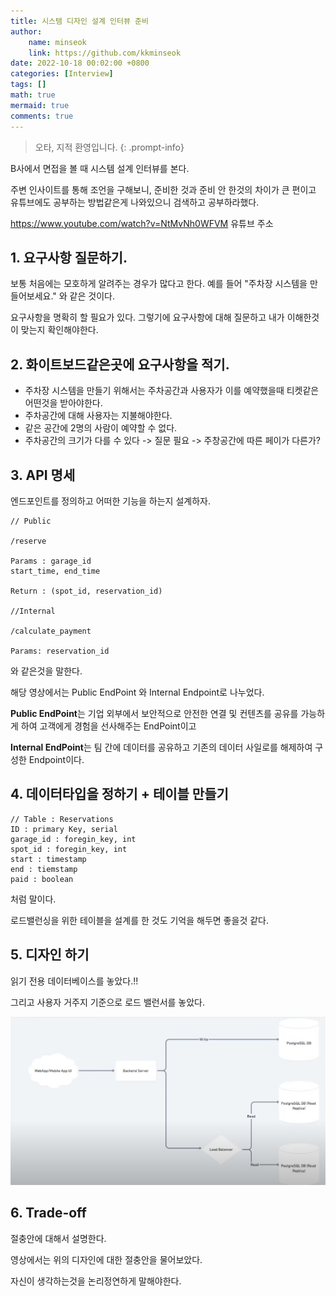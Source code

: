 ```yaml
---
title: 시스템 디자인 설계 인터뷰 준비
author: 
    name: minseok
    link: https://github.com/kkminseok
date: 2022-10-18 00:02:00 +0800
categories: [Interview]
tags: []
math: true
mermaid: true
comments: true
---
```


> 오타, 지적 환영입니다.
{: .prompt-info}

B사에서 면접을 볼 때 시스템 설계 인터뷰를 본다.

주변 인사이트를 통해 조언을 구해보니, 준비한 것과 준비 안 한것의 차이가 큰 편이고 유튜브에도 공부하는 방법같은게 나와있으니 검색하고 공부하라했다.

<https://www.youtube.com/watch?v=NtMvNh0WFVM> 유튜브 주소

## 1. 요구사항 질문하기.

보통 처음에는 모호하게 알려주는 경우가 많다고 한다. 예를 들어 "주차장 시스템을 만들어보세요." 와 같은 것이다.

요구사항을 명확히 할 필요가 있다. 그렇기에 요구사항에 대해 질문하고 내가 이해한것이 맞는지 확인해야한다.

## 2. 화이트보드같은곳에 요구사항을 적기.

- 주차장 시스템을 만들기 위해서는 주차공간과 사용자가 이를 예약했을때 티켓같은 어떤것을 받아야한다.
- 주차공간에 대해 사용자는 지불해야한다.
- 같은 공간에 2명의 사람이 예약할 수 없다.
- 주차공간의 크기가 다를 수 있다 -> 질문 필요 -> 주창공간에 따른 페이가 다른가?

## 3. API 명세

엔드포인트를 정의하고 어떠한 기능을 하는지 설계하자.

```text
// Public

/reserve

Params : garage_id
start_time, end_time

Return : (spot_id, reservation_id)

//Internal

/calculate_payment

Params: reservation_id
```

와 같은것을 말한다.

해당 영상에서는 Public EndPoint 와 Internal Endpoint로 나누었다.

**Public EndPoint**는 기업 외부에서 보안적으로 안전한 연결 및 컨텐츠를 공유를 가능하게 하여 고객에게 경험을 선사해주는 EndPoint이고

**Internal EndPoint**는 팀 간에 데이터를 공유하고 기존의 데이터 사일로를 해제하여 구성한 Endpoint이다.

## 4. 데이터타입을 정하기 + 테이블 만들기

```text
// Table : Reservations
ID : primary Key, serial
garage_id : foregin_key, int
spot_id : foregin_key, int
start : timestamp
end : tiemstamp
paid : boolean

```

처럼 말이다.

로드밸런싱을 위한 테이블을 설계를 한 것도 기억을 해두면 좋을것 같다.

## 5. 디자인 하기

읽기 전용 데이터베이스를 놓았다.!! 

그리고 사용자 거주지 기준으로 로드 밸런서를 놓았다.

![](/assets/img/interview/design.png)

## 6. Trade-off

절충안에 대해서 설명한다.

영상에서는 위의 디자인에 대한 절충안을 물어보았다.

자신이 생각하는것을 논리정연하게 말해야한다.

